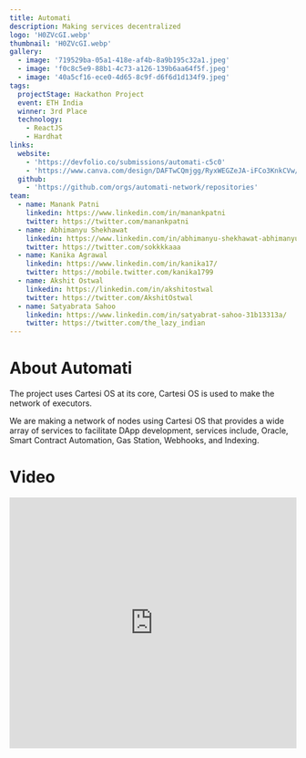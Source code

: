 ```yaml
---
title: Automati
description: Making services decentralized
logo: 'H0ZVcGI.webp'
thumbnail: 'H0ZVcGI.webp'
gallery:
  - image: '719529ba-05a1-418e-af4b-8a9b195c32a1.jpeg'
  - image: 'f0c8c5e9-88b1-4c73-a126-139b6aa64f5f.jpeg'
  - image: '40a5cf16-ece0-4d65-8c9f-d6f6d1d134f9.jpeg'
tags:
  projectStage: Hackathon Project
  event: ETH India
  winner: 3rd Place
  technology:
    - ReactJS
    - Hardhat
links:
  website:
    - 'https://devfolio.co/submissions/automati-c5c0'
    - 'https://www.canva.com/design/DAFTwCQmjgg/RyxWEGZeJA-iFCo3KnkCVw/view?utm_content=DAFTwCQmjgg&utm_campaign=designshare&utm_medium=link&utm_source=publishpresent'
  github:
    - 'https://github.com/orgs/automati-network/repositories'
team:
  - name: Manank Patni
    linkedin: https://www.linkedin.com/in/manankpatni
    twitter: https://twitter.com/manankpatni
  - name: Abhimanyu Shekhawat
    linkedin: https://www.linkedin.com/in/abhimanyu-shekhawat-abhimanyu-eth-886896168/
    twitter: https://twitter.com/sokkkkaaa
  - name: Kanika Agrawal
    linkedin: https://www.linkedin.com/in/kanika17/
    twitter: https://mobile.twitter.com/kanika1799
  - name: Akshit Ostwal
    linkedin: https://linkedin.com/in/akshitostwal
    twitter: https://twitter.com/AkshitOstwal
  - name: Satyabrata Sahoo
    linkedin: https://www.linkedin.com/in/satyabrat-sahoo-31b13313a/
    twitter: https://twitter.com/the_lazy_indian
---
```


# About Automati

The project uses Cartesi OS at its core, Cartesi OS is used to make the network
of executors.

We are making a network of nodes using Cartesi OS that provides a wide array of
services to facilitate DApp development, services include, Oracle, Smart
Contract Automation, Gas Station, Webhooks, and Indexing.

# Video

<iframe width="100%" height="440" src="https://www.youtube.com/embed/BLKMrFWRHy0" title="YouTube video player" frameBorder="0" allow="accelerometer; autoplay; clipboard-write; encrypted-media; gyroscope; picture-in-picture; web-share" allowFullScreen></iframe>
